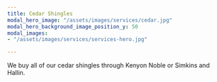 ```yaml
---
title: Cedar Shingles
modal_hero_image: "/assets/images/services/cedar.jpg"
modal_hero_background_image_position_y: 50
modal_images:
- "/assets/images/services/services-hero.jpg"

---
```

We buy all of our cedar shingles through Kenyon Noble or Simkins and Hallin.
